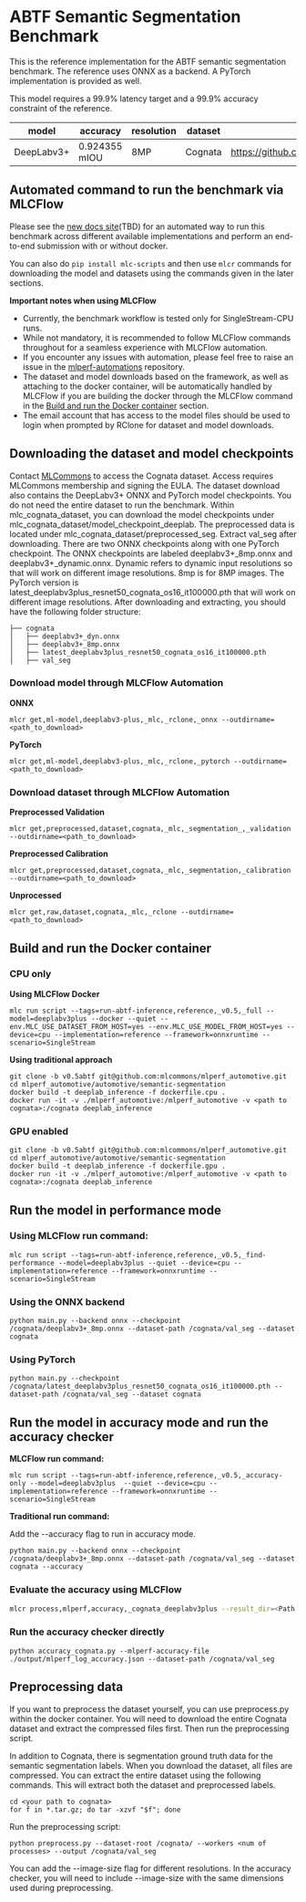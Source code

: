 # ABTF Semantic Segmentation Benchmark

This is the reference implementation for the ABTF semantic segmentation benchmark. The reference uses ONNX as a backend. A PyTorch implementation is provided as well.

This model requires a 99.9% latency target and a 99.9% accuracy constraint of the reference.

| model | accuracy | resolution | dataset | model source | precision |
| ---- | ---- | ---- | ---- | ---- | ---- |
| DeepLabv3+ |  0.924355 mIOU | 8MP | Cognata | https://github.com/rod409/pp/tree/main/deeplabv3plus | fp32 |

## Automated command to run the benchmark via MLCFlow

Please see the [new docs site]()(TBD) for an automated way to run this benchmark across different available implementations and perform an end-to-end submission with or without docker.

You can also do `pip install mlc-scripts` and then use `mlcr` commands for downloading the model and datasets using the commands given in the later sections.

**Important notes when using MLCFlow**

- Currently, the benchmark workflow is tested only for SingleStream-CPU runs.
- While not mandatory, it is recommended to follow MLCFlow commands throughout for a seamless experience with MLCFlow automation.
- If you encounter any issues with automation, please feel free to raise an issue in the [mlperf-automations](https://github.com/mlcommons/mlperf-automations/issues) repository.
- The dataset and model downloads based on the framework, as well as attaching to the docker container, will be automatically handled by MLCFlow if you are building the docker through the MLCFlow command in the [Build and run the Docker container](#build-and-run-the-docker-container) section.
- The email account that has access to the model files should be used to login when prompted by RClone for dataset and model downloads.

## Downloading the dataset and model checkpoints
Contact [MLCommons](https://mlcommons.org/datasets/cognata) to access the Cognata dataset. Access requires MLCommons membership and signing the EULA. The dataset download also contains the DeepLabv3+ ONNX and PyTorch model checkpoints. You do not need the entire dataset to run the benchmark. Within mlc_cognata_dataset, you can download the model checkpoints under mlc_cognata_dataset/model_checkpoint_deeplab. The preprocessed data is located under mlc_cognata_dataset/preprocessed_seg. Extract val_seg after downloading. There are two ONNX checkpoints along with one PyTorch checkpoint. The ONNX checkpoints are labeled deeplabv3+_8mp.onnx and deeplabv3+_dynamic.onnx. Dynamic refers to dynamic input resolutions so that will work on different image resolutions. 8mp is for 8MP images. The PyTorch version is latest_deeplabv3plus_resnet50_cognata_os16_it100000.pth that will work on different image resolutions. After downloading and extracting, you should have the following folder structure:

```
├── cognata
│   ├── deeplabv3+_dyn.onnx
│   ├── deeplabv3+_8mp.onnx
│   ├── latest_deeplabv3plus_resnet50_cognata_os16_it100000.pth
│   ├── val_seg
```

### Download model through MLCFlow Automation

**ONNX**
```
mlcr get,ml-model,deeplabv3-plus,_mlc,_rclone,_onnx --outdirname=<path_to_download>
```

**PyTorch**
```
mlcr get,ml-model,deeplabv3-plus,_mlc,_rclone,_pytorch --outdirname=<path_to_download>
```

### Download dataset through MLCFlow Automation

**Preprocessed Validation**
```
mlcr get,preprocessed,dataset,cognata,_mlc,_segmentation_,_validation --outdirname=<path_to_download>
```

**Preprocessed Calibration**
```
mlcr get,preprocessed,dataset,cognata,_mlc,_segmentation,_calibration --outdirname=<path_to_download>
```

**Unprocessed**
```
mlcr get,raw,dataset,cognata,_mlc,_rclone --outdirname=<path_to_download>
```

## Build and run the Docker container

### CPU only

**Using MLCFlow Docker**

```
mlc run script --tags=run-abtf-inference,reference,_v0.5,_full --model=deeplabv3plus --docker --quiet --env.MLC_USE_DATASET_FROM_HOST=yes --env.MLC_USE_MODEL_FROM_HOST=yes --device=cpu --implementation=reference --framework=onnxruntime --scenario=SingleStream
```

**Using traditional approach**

```
git clone -b v0.5abtf git@github.com:mlcommons/mlperf_automotive.git
cd mlperf_automotive/automotive/semantic-segmentation
docker build -t deeplab_inference -f dockerfile.cpu .
docker run -it -v ./mlperf_automotive:/mlperf_automotive -v <path to cognata>:/cognata deeplab_inference
```

### GPU enabled
```
git clone -b v0.5abtf git@github.com:mlcommons/mlperf_automotive.git
cd mlperf_automotive/automotive/semantic-segmentation
docker build -t deeplab_inference -f dockerfile.gpu .
docker run -it -v ./mlperf_automotive:/mlperf_automotive -v <path to cognata>:/cognata deeplab_inference
```

## Run the model in performance mode

### Using MLCFlow run command:

```
mlc run script --tags=run-abtf-inference,reference,_v0.5,_find-performance --model=deeplabv3plus --quiet --device=cpu --implementation=reference --framework=onnxruntime --scenario=SingleStream 
```

### Using the ONNX backend
```
python main.py --backend onnx --checkpoint /cognata/deeplabv3+_8mp.onnx --dataset-path /cognata/val_seg --dataset cognata
```

### Using PyTorch
```
python main.py --checkpoint /cognata/latest_deeplabv3plus_resnet50_cognata_os16_it100000.pth --dataset-path /cognata/val_seg --dataset cognata 
```

## Run the model in accuracy mode and run the accuracy checker

**MLCFlow run command:**

```
mlc run script --tags=run-abtf-inference,reference,_v0.5,_accuracy-only --model=deeplabv3plus  --quiet --device=cpu --implementation=reference --framework=onnxruntime --scenario=SingleStream 
```

**Traditional run command:**

Add the --accuracy flag to run in accuracy mode.
```
python main.py --backend onnx --checkpoint /cognata/deeplabv3+_8mp.onnx --dataset-path /cognata/val_seg --dataset cognata --accuracy
```

### Evaluate the accuracy using MLCFlow
```bash
mlcr process,mlperf,accuracy,_cognata_deeplabv3plus --result_dir=<Path to directory where files are generated after the benchmark run>
```

### Run the accuracy checker directly
```
python accuracy_cognata.py --mlperf-accuracy-file ./output/mlperf_log_accuracy.json --dataset-path /cognata/val_seg 
```

## Preprocessing data
If you want to preprocess the dataset yourself, you can use preprocess.py within the docker container. You will need to download the entire Cognata dataset and extract the compressed files first. Then run the preprocessing script.

In addition to Cognata, there is segmentation ground truth data for the semantic segmentation labels. When you download the dataset, all files are compressed. You can extract the entire dataset using the following commands. This will extract both the dataset and preprocessed labels.
```
cd <your path to cognata>
for f in *.tar.gz; do tar -xzvf "$f"; done
```
Run the preprocessing script:
```
python preprocess.py --dataset-root /cognata/ --workers <num of processes> --output /cognata/val_seg
```

You can add the --image-size flag for different resolutions. In the accuracy checker, you will need to include --image-size with the same dimensions used during preprocessing.
